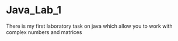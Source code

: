 # Java_Lab_1
There is my first laboratory task on java which allow you to work with complex numbers and matrices


